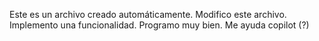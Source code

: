 Este es un archivo creado automáticamente.
Modifico este archivo.
Implemento una funcionalidad.
Programo muy bien.
Me ayuda copilot (?)